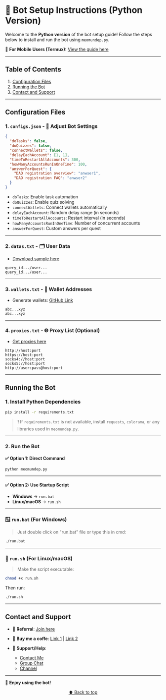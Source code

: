 # 🚀 Bot Setup Instructions (Python Version)

Welcome to the **Python version** of the bot setup guide! Follow the steps below to install and run the bot using `meomundep.py`.

📱 **For Mobile Users (Termux):** [View the guide here](https://github.com/MeoMunDep/Guides-for-using-my-script-on-termux)

---

## Table of Contents

1. [Configuration Files](#configuration-files)
2. [Running the Bot](#running-the-bot)
3. [Contact and Support](#contact-and-support)

---

## Configuration Files

### 1. `configs.json` - 📜 Adjust Bot Settings

```json
{
  "doTasks": false,
  "doQuizzes": false,
  "connectWallets": false,
  "delayEachAccount": [1, 1],
  "timeToRestartAllAccounts": 300,
  "howManyAccountsRunInOneTime": 100,
  "answerForQuest": {
    "DAO registration overview": "anwser1",
    "DAO registration FAQ": "anwser2"
  }
}
```

* `doTasks`: Enable task automation
* `doQuizzes`: Enable quiz solving
* `connectWallets`: Connect wallets automatically
* `delayEachAccount`: Random delay range (in seconds)
* `timeToRestartAllAccounts`: Restart interval (in seconds)
* `howManyAccountsRunInOneTime`: Number of concurrent accounts
* `answerForQuest`: Custom answers per quest

---

### 2. `datas.txt` - 🗂️ User Data

* [Download sample here](https://t.me/KeoAirDropFreeNee/1586)

```
query_id.../user...
query_id.../user...
```

---

### 3. `wallets.txt` - 💼 Wallet Addresses

* Generate wallets: [GitHub Link](https://github.com/MeoMunDep/Automatic-Ultimate-Create-Wallets-for-Airdrop)

```
abc...xyz
abc...xyz
```

---

### 4. `proxies.txt` - 🌐 Proxy List (Optional)

* [Get proxies here](https://www.webshare.io/?referral_code=4l5kb3glsce7)

```
http://host:port
https://host:port
socks4://host:port
socks5://host:port
http://user:pass@host:port
```

---

## Running the Bot

### 1. Install Python Dependencies

```bash
pip install -r requirements.txt
```

> ❗ If `requirements.txt` is not available, install `requests`, `colorama`, or any libraries used in `meomundep.py`.

---

### 2. Run the Bot

#### ✅ Option 1: Direct Command

```bash
python meomundep.py
```

---

#### ✅ Option 2: Use Startup Script

* **Windows** → `run.bat`
* **Linux/macOS** → `run.sh`

---

### 🪟 `run.bat` (For Windows)
> Just double click on "run.bat" file or type this in cmd:

```bash
./run.bat
```

---

### 🐧 `run.sh` (For Linux/macOS)
> Make the script executable:

```bash
chmod +x run.sh
```

Then run:

```bash
./run.sh
```

---

## Contact and Support

* 🤝 **Referral**: [Join here](https://t.me/tonxdao_bot?start=dao_6713068747_1200584)
* 🛒 **Buy me a coffe**: [Link 1](https://t.me/KeoAirDropFreeNe/312/27801) | [Link 2](https://github.com/MeoMunDep/MeoMunDep)
* 💬 **Support/Help**:

  * [Contact Me](https://t.me/MeoMunDep)
  * [Group Chat](https://t.me/KeoAirDropFreeNe)
  * [Channel](https://t.me/KeoAirDropFreeNee)

---

🚀 **Enjoy using the bot!**

<p align="center"><a href="#-discord-automation-bot-by-meomundep">⬆️ Back to top</a></p>

